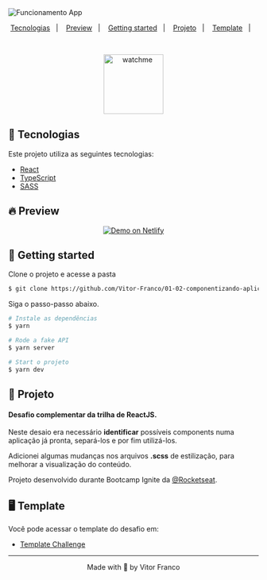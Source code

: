 <img alt="Funcionamento App" title="Funcionamento App" src=".github/01-02-componentizando-aplicacao.gif" />

<p align="center">
  <a href="#tecnologias">Tecnologias</a>&nbsp;&nbsp;&nbsp;|&nbsp;&nbsp;&nbsp;
  <a href="#preview">Preview</a>&nbsp;&nbsp;&nbsp;|&nbsp;&nbsp;&nbsp;
  <a href="#layout">Getting started</a>&nbsp;&nbsp;&nbsp;|&nbsp;&nbsp;&nbsp;
  <a href="#projeto">Projeto</a>&nbsp;&nbsp;&nbsp;|&nbsp;&nbsp;&nbsp;
  <a href="#layout">Template</a>&nbsp;&nbsp;&nbsp;|&nbsp;&nbsp;&nbsp;
</p>

<br>

<p align="center">
  <img alt="watchme" src=".github/logo.png" width="120px">
</p>

## 🧪 Tecnologias

Este projeto utiliza as seguintes tecnologias:

- [React](https://reactjs.org)
- [TypeScript](https://www.typescriptlang.org/)
- [SASS](https://sass-lang.com/)

## 🔥 Preview


<p align="center">
  <a href="https://whatchme.netlify.app/" target="_blank">
    <img alt="Demo on Netlify" src="https://i.ibb.co/b13vhFK/demo-on-netlify-bbuvjz.png">
  </a>
</p>

## 🚀 Getting started

Clone o projeto e acesse a pasta

```bash
$ git clone https://github.com/Vitor-Franco/01-02-componentizando-aplicacao.git && cd 01-conceitos-reactjs
```

Siga o passo-passo abaixo.

```bash
# Instale as dependências
$ yarn

# Rode a fake API
$ yarn server

# Start o projeto
$ yarn dev
```

## 📝 Projeto

#### Desafio complementar da trilha de ReactJS.

Neste desaio era necessário **identificar** possíveis components numa aplicação já pronta, separá-los e por fim utilizá-los.

Adicionei algumas mudanças nos arquivos **.scss** de estilização, para melhorar a visualização do conteúdo.

Projeto desenvolvido durante Bootcamp Ignite da [@Rocketseat](https://github.com/Rocketseat).

## 🖥 Template

Você pode acessar o template do desafio em:

- [Template Challenge](https://github.com/rocketseat-education/ignite-template-componentizando-a-aplicacao)

---

<p align="center">Made with 💜 by Vitor Franco</p>